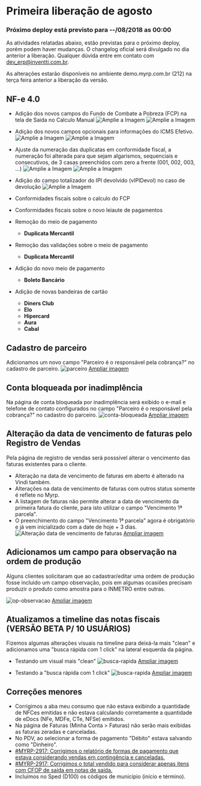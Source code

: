# Primeira liberação de agosto

### Próximo deploy está previsto para --/08/2018 as 00:00
As atividades relatadas abaixo, estão previstas para o próximo deploy, porém podem haver mudanças. O changelog oficial será divulgado no dia anterior a liberação. Qualquer dúvida entre em contato com dev_erp@inventti.com.br.

As alterações estarão disponíveis no ambiente demo.myrp.com.br (212) na terça feira anterior a liberação da versão.

## NF-e 4.0

- Adição dos novos campos do Fundo de Combate a Pobreza (FCP) na tela de Saida no Calculo Manual
![Amplie a Imagem](https://i.imgur.com/yeoyTZY.png)
![Amplie a Imagem](https://i.imgur.com/SAAT4Wk.png)

- Adição dos novos campos opcionais para informações do ICMS Efetivo.
![Amplie a Imagem](https://i.imgur.com/aXb445I.png)
![Amplie a Imagem](https://i.imgur.com/lpYIzsI.png)

- Ajuste da numeração das duplicatas em conformidade fiscal, a numeração foi alterada para que sejam algarismos, sequenciais e consecutivos, de 3 casas preenchidos com zero a frente (001, 002, 003, ...)
![Amplie a Imagem](https://i.imgur.com/ntmqOSx.png)
![Amplie a Imagem](https://i.imgur.com/ilVFkzT.png)

- Adição do campo totalizador do IPI devolvido (vIPIDevol) no caso de devolução
![Amplie a Imagem](https://i.imgur.com/VM7A3qY.png)

- Conformidades fiscais sobre o calculo do FCP
- Conformidades fiscais sobre o novo leiaute de pagamentos
- Remoção do meio de pagamento 
    - **Duplicata Mercantil**
- Remoção das validações sobre o meio de pagamento 
    - **Duplicata Mercantil**
- Adição do novo meio de pagamento
    - **Boleto Bancário** 
- Adição de novas bandeiras de cartão
    - **Diners Club**
    - **Elo**
    - **Hipercard**
    - **Aura**
    - **Cabal**

## Cadastro de parceiro
Adicionamos um novo campo "Parceiro é o responsável pela cobrança?" no cadastro de parceiro.
![parceiro](https://i.imgur.com/zImolvL.png)
[Ampliar imagem](https://i.imgur.com/zImolvL.png)

## Conta bloqueada por inadimplência
Na página de conta bloqueada por inadimplência será exibido o e-mail e telefone de contato configurados no campo "Parceiro é o responsável pela cobrança?" no cadastro do parceiro.
![conta-bloqueada](https://i.imgur.com/xr87BYd.png)
[Ampliar imagem](https://i.imgur.com/xr87BYd.png)

## Alteração da data de vencimento de faturas pelo Registro de Vendas
Pela página de registro de vendas será posssível alterar o vencimento das faturas existentes para o cliente. 
* Alteração na data de vencimento de faturas em aberto é alterado na Vindi também.
* Alterações na data de vencimento de faturas com outros status somente é reflete no Myrp.
* A listagem de faturas não permite alterar a data de vencimento da primeira fatura do cliente, para isto utilizar o campo "Vencimento 1ª parcela".
* O preenchimento do campo "Vencimento 1ª parcela" agora é obrigatório e já vem inicializado com a date de hoje + 3 dias.
![Alteração data de vencimento de faturas](https://i.imgur.com/NMs1uw3.png)
[Ampliar imagem](https://i.imgur.com/NMs1uw3.png)


## Adicionamos um campo para observação na ordem de produção
Alguns clientes solicitaram que ao cadastrar/editar uma ordem de produção fosse incluido um campo observação, pois em algumas ocasiões precisam produzir o produto como amostra para o INMETRO entre outras.

![op-observacao](https://i.imgur.com/MtkuOdv.png)
[Ampliar imagem](https://i.imgur.com/MtkuOdv.png)

## Atualizamos a timeline das notas fiscais (VERSÃO BETA P/ 10 USUÁRIOS)
Fizemos algumas alterações visuais na timeline para deixá-la mais "clean" e adicionamos uma "busca rápida com 1 click" na lateral esquerda da página.

- Testando um visual mais "clean"
![busca-rapida](https://i.imgur.com/4hXyPII.png)
[Ampliar imagem](https://i.imgur.com/4hXyPII.png)

- Testando a "busca rápida com 1 click"
![busca-rapida](https://i.imgur.com/3cjHsNH.png)
[Ampliar imagem](https://i.imgur.com/3cjHsNH.png)



## Correções menores
* Corrigimos a aba meu consumo que não estava exibindo a quantidade de NFCes emitidas e não estava calculando corretamente a quantidade de eDocs (NFe, MDFe, CTe, NFSe) emitidos.
* Na página de Faturas (Minha Conta > Faturas) não serão mais exibidas as faturas zeradas e canceladas.
* No PDV, ao selecionar a forma de pagamento "Débito" estava salvando como "Dinheiro".
* [#MYRP-2917: Corrigimos o relatório de formas de pagamento que estava considerando vendas em contingência e canceladas.](https://devmyrp.atlassian.net/browse/MYRP-2917)
* [#MYRP-2917: Corrigimos o total vendido para considerar apenas itens com CFOP de saída em notas de saída.](https://devmyrp.atlassian.net/browse/MYRP-2917)
* Incluímos no Sped (D100) os códigos de município (início e término).
